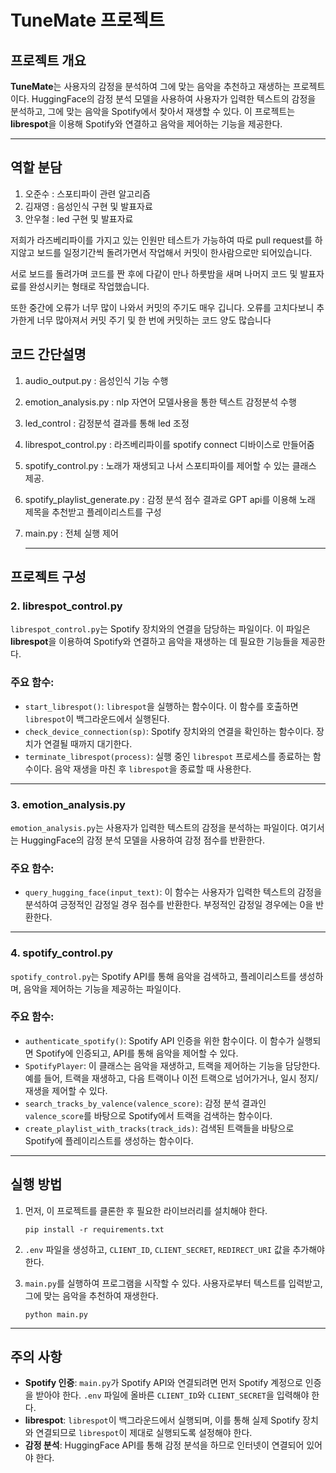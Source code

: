 # TuneMate 프로젝트

## 프로젝트 개요

**TuneMate**는 사용자의 감정을 분석하여 그에 맞는 음악을 추천하고 재생하는 프로젝트이다. HuggingFace의 감정 분석 모델을 사용하여 사용자가 입력한 텍스트의 감정을 분석하고, 그에 맞는 음악을 Spotify에서 찾아서 재생할 수 있다. 이 프로젝트는 **librespot**을 이용해 Spotify와 연결하고 음악을 제어하는 기능을 제공한다.

---

## 역할 분담
 1. 오준수 : 스포티파이 관련 알고리즘 
 2. 김재영 : 음성인식 구현 및 발표자료
 3. 안우철 : led 구현 및 발표자료

저희가 라즈베리파이를 가지고 있는 인원만 테스트가 가능하여 따로 pull request를 하지않고 보드를 일정기간씩 돌려가면서 작업해서 커밋이 한사람으로만 되어있습니다. 

서로 보드를 돌려가며 코드를 짠 후에 다같이 만나 하룻밤을 새며 나머지 코드 및 발표자료를 완성시키는 형태로 작업했습니다. 

또한 중간에 오류가 너무 많이 나와서 커밋의 주기도 매우 깁니다. 오류를 고치다보니 추가한게 너무 많아져서 커밋 주기 및 한 번에 커밋하는 코드 양도 많습니다 

## 코드 간단설명
1. audio_output.py : 음성인식 기능 수행
2. emotion_analysis.py : nlp 자연어 모델사용을 통한 텍스트 감정분석 수행
3. led_control : 감정분석 결과를 통해 led 조정
4. librespot_control.py : 라즈베리파이를 spotify connect 디바이스로 만들어줌
5. spotify_control.py : 노래가 재생되고 나서 스포티파이를 제어할 수 있는 클래스 제공.
6. spotify_playlist_generate.py : 감정 분석 점수 결과로 GPT api를 이용해 노래 제목을 추천받고 플레이리스트를 구성
7. main.py : 전체 실행 제어

   ---

## 프로젝트 구성


### 2. **librespot_control.py**
`librespot_control.py`는 Spotify 장치와의 연결을 담당하는 파일이다. 이 파일은 **librespot**을 이용하여 Spotify와 연결하고 음악을 재생하는 데 필요한 기능들을 제공한다.

### 주요 함수:
- `start_librespot()`: `librespot`을 실행하는 함수이다. 이 함수를 호출하면 `librespot`이 백그라운드에서 실행된다.
- `check_device_connection(sp)`: Spotify 장치와의 연결을 확인하는 함수이다. 장치가 연결될 때까지 대기한다.
- `terminate_librespot(process)`: 실행 중인 `librespot` 프로세스를 종료하는 함수이다. 음악 재생을 마친 후 `librespot`을 종료할 때 사용한다.

---

### 3. **emotion_analysis.py**
`emotion_analysis.py`는 사용자가 입력한 텍스트의 감정을 분석하는 파일이다. 여기서는 HuggingFace의 감정 분석 모델을 사용하여 감정 점수를 반환한다.

### 주요 함수:
- `query_hugging_face(input_text)`: 이 함수는 사용자가 입력한 텍스트의 감정을 분석하여 긍정적인 감정일 경우 점수를 반환한다. 부정적인 감정일 경우에는 0을 반환한다.

---

### 4. **spotify_control.py**
`spotify_control.py`는 Spotify API를 통해 음악을 검색하고, 플레이리스트를 생성하며, 음악을 제어하는 기능을 제공하는 파일이다.

### 주요 함수:
- `authenticate_spotify()`: Spotify API 인증을 위한 함수이다. 이 함수가 실행되면 Spotify에 인증되고, API를 통해 음악을 제어할 수 있다.
- `SpotifyPlayer`: 이 클래스는 음악을 재생하고, 트랙을 제어하는 기능을 담당한다. 예를 들어, 트랙을 재생하고, 다음 트랙이나 이전 트랙으로 넘어가거나, 일시 정지/재생을 제어할 수 있다.
- `search_tracks_by_valence(valence_score)`: 감정 분석 결과인 `valence_score`를 바탕으로 Spotify에서 트랙을 검색하는 함수이다.
- `create_playlist_with_tracks(track_ids)`: 검색된 트랙들을 바탕으로 Spotify에 플레이리스트를 생성하는 함수이다.

---

## 실행 방법

1. 먼저, 이 프로젝트를 클론한 후 필요한 라이브러리를 설치해야 한다.
   
   ```
   pip install -r requirements.txt
   ```

2. `.env` 파일을 생성하고, `CLIENT_ID`, `CLIENT_SECRET`, `REDIRECT_URI` 값을 추가해야 한다.
   
3. `main.py`를 실행하여 프로그램을 시작할 수 있다. 사용자로부터 텍스트를 입력받고, 그에 맞는 음악을 추천하여 재생한다.

   ```
   python main.py
   ```

---

## 주의 사항

- **Spotify 인증**: `main.py`가 Spotify API와 연결되려면 먼저 Spotify 계정으로 인증을 받아야 한다. `.env` 파일에 올바른 `CLIENT_ID`와 `CLIENT_SECRET`을 입력해야 한다.
- **librespot**: `librespot`이 백그라운드에서 실행되며, 이를 통해 실제 Spotify 장치와 연결되므로 `librespot`이 제대로 실행되도록 설정해야 한다.
- **감정 분석**: HuggingFace API를 통해 감정 분석을 하므로 인터넷이 연결되어 있어야 한다.

